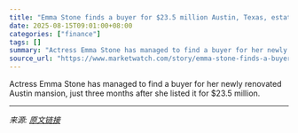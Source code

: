 ```yaml
---
title: "Emma Stone finds a buyer for $23.5 million Austin, Texas, estate that she just renovated"
date: 2025-08-15T09:01:00+08:00
categories: ["finance"]
tags: []
summary: "Actress Emma Stone has managed to find a buyer for her newly renovated Austin mansion, just three months after she listed it for $23.5 million."
source_url: "https://www.marketwatch.com/story/emma-stone-finds-a-buyer-for-23-5-million-austin-texas-estate-that-she-just-renovated-d0783393?mod=mw_rss_topstories"
---
```


Actress Emma Stone has managed to find a buyer for her newly renovated Austin mansion, just three months after she listed it for $23.5 million.

---

*来源: [原文链接](https://www.marketwatch.com/story/emma-stone-finds-a-buyer-for-23-5-million-austin-texas-estate-that-she-just-renovated-d0783393?mod=mw_rss_topstories)*
